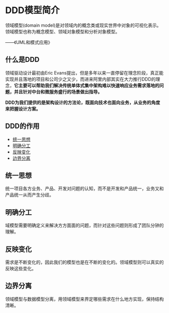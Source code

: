 # DDD模型简介

领域模型(domain model)是对领域内的概念类或现实世界中对象的可视化表示。领域模型也称为概念模型、领域对象模型和分析对象模型。

——《UML和模式应用》

## 什么是DDD

领域驱动设计最初由Eric Evans提出，但是多年以来一直停留在理念阶段，真正能实现并且落地的项目和公司少之又少，而进来阿里内部其实在大力推行DDD的理念，**它主要可以帮助我们解决传统单体式集中架构难以快速响应业务需求落地的问题，并且针对中台和微服务盛行的场景做出指导。**

**DDD为我们提供的是架构设计的方法论，既面向技术也面向业务，从业务的角度来把握设计方案。**

## DDD的作用

- [统一思想](#统一思想)
- [明确分工](#明确分工)
- [反映变化](#反映变化)
- [边界分离](#边界分离)

## 统一思想

统一项目各方业务、产品、开发对问题的认知，而不是开发和产品统一，业务又和产品统一从而产生分歧。

## 明确分工

域模型需要明确定义来解决方方面面的问题，而针对这些问题则形成了团队分钟的理解。

## 反映变化

需求是不断变化的，因此我们的模型也是在不断的变化的。领域模型则可以真实的反映这些变化。

## 边界分离

领域模型与数据模型分离，用领域模型来界定哪些需求在什么地方实现，保持结构清晰。